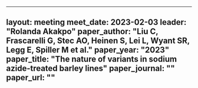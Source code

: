  ---
layout: meeting
meet_date: 2023-02-03
leader: "Rolanda Akakpo"
paper_author: "Liu C, Frascarelli G, Stec AO, Heinen S, Lei L, Wyant SR, Legg E, Spiller M et al."
paper_year: "2023"
paper_title: "The nature of variants in sodium azide-treated barley lines"
paper_journal: ""
paper_url: ""
---
